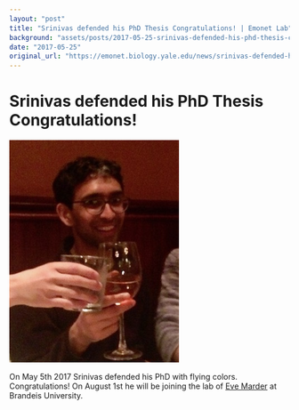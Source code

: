 ```yaml
---
layout: "post"
title: "Srinivas defended his PhD Thesis Congratulations! | Emonet Lab"
background: "assets/posts/2017-05-25-srinivas-defended-his-phd-thesis-congratulations-emonet-lab/srinivas_celbrating.jpg"
date: "2017-05-25"
original_url: "https://emonet.biology.yale.edu/news/srinivas-defended-his-phd-thesis-congratulations"
---
```

# Srinivas defended his PhD Thesis Congratulations!

![Srinivas celebrating his PhD](assets/posts/2017-05-25-srinivas-defended-his-phd-thesis-congratulations-emonet-lab/srinivas_celbrating.jpg)

On May 5th 2017 Srinivas defended his PhD with flying colors. Congratulations! On August 1st he will be joining the lab of [Eve Marder](https://blogs.brandeis.edu/marderlab/) at Brandeis University.
